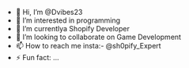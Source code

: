- 👋 Hi, I’m @Dvibes23
- 👀 I’m interested in programming
- 🌱 I’m currentlya Shopify Developer
- 💞️ I’m looking to collaborate on Game Development
- 📫 How to reach me insta:- @sh0pify_Expert
- ⚡ Fun fact: ...
<!---
Dvibes23/Dvibes23 is a ✨ special ✨ repository because its `README.md` (this file) appears on your GitHub profile.
You can click the Preview link to take a look at your changes.
--->
